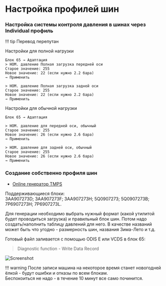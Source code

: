 # Настройка профилей шин

### Настройка системы контроля давления в шинах через Individual профиль

!!! tip
    Перевод перепутан

Настройки для полной нагрузки

    Блок 65 → Адаптация
    > НОМ. давление Полная загрузка передней оси
    Старое значение: 255
    Новое значение: 22 (если нужно 2.2 бара)
    → Применить

    > НОМ. давление Полная загрузка задней оси
    Старое значение: 255
    Новое значение: 22 (если нужно 2.2 бара)
    → Применить

Настройки для обычной нагрузки

    Блок 65 → Адаптация

    > НОМ. давление для передней оси, обычный
    Старое значение: 255
    Новое значение: 26 (если нужно 2.6 бара)
    → Применить
    
    > НОМ. давление для задней оси, обычный
    Старое значение: 255
    Новое значение: 26 (если нужно 2.6 бара)
    → Применить

### Создание собственно профиля шин

+ [Online генератор TMPS](generator.html)

Поддерживающиеся блоки:   
3AA907273D; 3AA907273F; 3AA907273H; 5Q0907273; 5Q0907273B; 7P6907273H; 7P6907273L.
    
Для генерации необходимо выбрать нужный формат (какой утилитой будет проводиться загрузка) и правильный блок шин. 
Потом надо создать/наполнить таблицу давлений для него. 
В качестве названий может быть что угодно - размерность шин, названия Зима-Лето и т.д.

Готовый файл заливается с помощью ODIS E или VCDS в блок 65:

> Diagnostic function - Write Data Record

![Screenshot](../images/odis-e-tires.png) 
    
!!! warning
    После записи машина на некоторое время станет новогодней ёлкой - будут ошибки и отказы по всем блокам.   
    Беспокоиться не надо - в течение 10 минут все само починится.